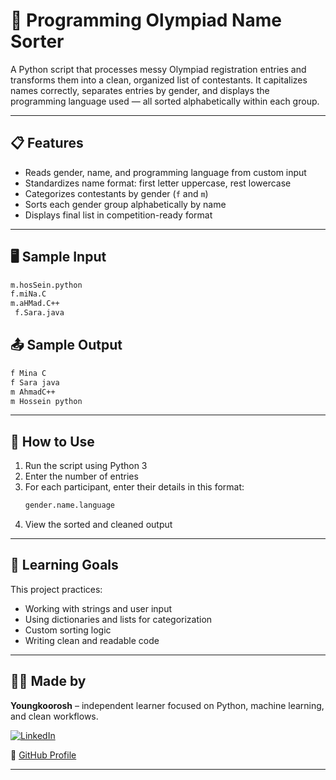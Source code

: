 # 🧠 Programming Olympiad Name Sorter

A Python script that processes messy Olympiad registration entries and transforms them into a clean, organized list of contestants. It capitalizes names correctly, separates entries by gender, and displays the programming language used — all sorted alphabetically within each group.

---

## 📋 Features

- Reads gender, name, and programming language from custom input
- Standardizes name format: first letter uppercase, rest lowercase
- Categorizes contestants by gender (`f` and `m`)
- Sorts each gender group alphabetically by name
- Displays final list in competition-ready format

---

## 🖥️ Sample Input

```bash
m.hosSein.python
f.miNa.C
m.aHMad.C++
 f.Sara.java
```
## 📤 Sample Output
```bash
f Mina C
f Sara java
m AhmadC++
m Hossein python
```

---

## 🚀 How to Use

1. Run the script using Python 3
2. Enter the number of entries
3. For each participant, enter their details in this format:
   ```bash
   gender.name.language
   ```
4. View the sorted and cleaned output

---

## 🧠 Learning Goals

This project practices:
- Working with strings and user input
- Using dictionaries and lists for categorization
- Custom sorting logic
- Writing clean and readable code

---

## 👨‍💻 Made by

**Youngkoorosh** – independent learner focused on Python, machine learning, and clean workflows.  

[![LinkedIn](https://img.shields.io/badge/LinkedIn-%230077B5.svg?logo=linkedin&logoColor=white)](http://www.linkedin.com/in/koorosh-noroozpur-964705375)

📁 [GitHub Profile](https://github.com/Youngkoorosh)

---
